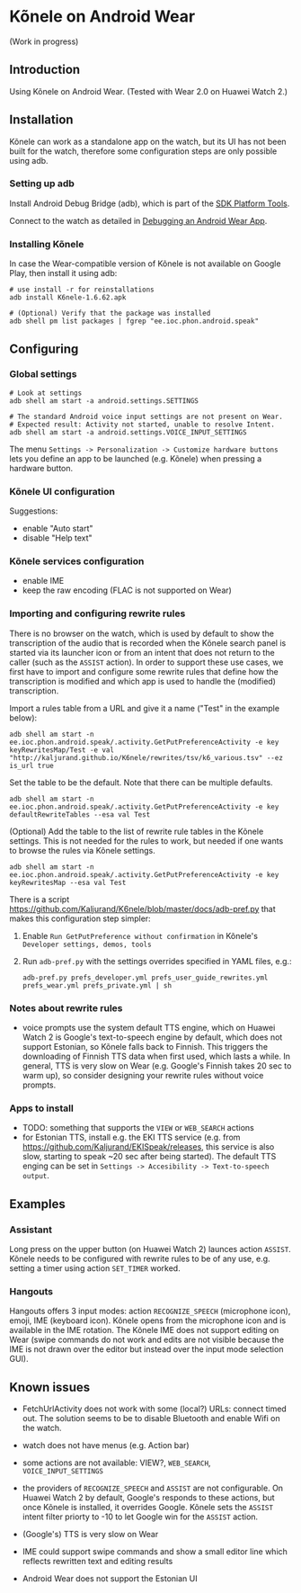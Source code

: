 Kõnele on Android Wear
======================

(Work in progress)

Introduction
------------

Using Kõnele on Android Wear. (Tested with Wear 2.0 on Huawei Watch 2.)

Installation
------------

Kõnele can work as a standalone app on the watch, but its UI has not been built for the watch,
therefore some configuration steps are only possible using adb.

### Setting up adb

Install Android Debug Bridge (adb), which is part of the
[SDK Platform Tools](https://developer.android.com/studio/releases/platform-tools.html).

Connect to the watch as detailed in [Debugging an Android Wear App](https://developer.android.com/training/wearables/apps/debugging.html).


### Installing Kõnele

In case the Wear-compatible version of Kõnele is not available on Google Play, then install it using adb:

    # use install -r for reinstallations
    adb install K6nele-1.6.62.apk

    # (Optional) Verify that the package was installed
    adb shell pm list packages | fgrep "ee.ioc.phon.android.speak"

Configuring
-----------

### Global settings

    # Look at settings
    adb shell am start -a android.settings.SETTINGS

    # The standard Android voice input settings are not present on Wear.
    # Expected result: Activity not started, unable to resolve Intent.
    adb shell am start -a android.settings.VOICE_INPUT_SETTINGS

The menu `Settings -> Personalization -> Customize hardware buttons` lets
you define an app to be launched (e.g. Kõnele) when pressing a hardware button.

### Kõnele UI configuration

Suggestions:

- enable "Auto start"
- disable "Help text"

### Kõnele services configuration

- enable IME
- keep the raw encoding (FLAC is not supported on Wear)

### Importing and configuring rewrite rules

There is no browser on the watch, which is used by default to show the transcription of the audio that is recorded when the Kõnele search panel is started via its launcher icon or from an intent that does not return to the caller (such as the `ASSIST` action). In order to support these use cases, we first have to import and configure some rewrite rules that define how the transcription is modified and which app is used to handle the (modified) transcription.

Import a rules table from a URL and give it a name ("Test" in the example below):

    adb shell am start -n ee.ioc.phon.android.speak/.activity.GetPutPreferenceActivity -e key keyRewritesMap/Test -e val "http://kaljurand.github.io/K6nele/rewrites/tsv/k6_various.tsv" --ez is_url true

Set the table to be the default. Note that there can be multiple defaults.

    adb shell am start -n ee.ioc.phon.android.speak/.activity.GetPutPreferenceActivity -e key defaultRewriteTables --esa val Test

(Optional) Add the table to the list of rewrite rule tables in the Kõnele settings. This is not needed for the rules to work, but needed if one wants to browse the rules via Kõnele settings.

    adb shell am start -n ee.ioc.phon.android.speak/.activity.GetPutPreferenceActivity -e key keyRewritesMap --esa val Test

There is a script <https://github.com/Kaljurand/K6nele/blob/master/docs/adb-pref.py> that makes this configuration step simpler:

1. Enable `Run GetPutPreference without confirmation` in Kõnele's `Developer settings, demos, tools`
2. Run `adb-pref.py` with the settings overrides specified in YAML files, e.g.:

       adb-pref.py prefs_developer.yml prefs_user_guide_rewrites.yml prefs_wear.yml prefs_private.yml | sh

### Notes about rewrite rules

- voice prompts use the system default TTS engine,
  which on Huawei Watch 2 is Google's text-to-speech engine by default,
  which does not support Estonian, so Kõnele falls back to Finnish.
  This triggers the downloading of Finnish TTS data when first used, which lasts a while.
  In general, TTS is very slow on Wear (e.g. Google's Finnish takes 20 sec to warm up), so consider designing your rewrite rules without voice prompts.

### Apps to install

- TODO: something that supports the `VIEW` or `WEB_SEARCH` actions
- for Estonian TTS, install e.g. the EKI TTS service (e.g. from https://github.com/Kaljurand/EKISpeak/releases,
  this service is also slow, starting to speak ~20 sec after being started).
  The default TTS enging can be set in `Settings -> Accesibility -> Text-to-speech output`.


Examples
--------

### Assistant

Long press on the upper button (on Huawei Watch 2) launces action `ASSIST`. Kõnele needs to be configured
with rewrite rules to be of any use, e.g. setting a timer using action `SET_TIMER` worked.

### Hangouts

Hangouts offers 3 input modes: action `RECOGNIZE_SPEECH` (microphone icon), emoji, IME (keyboard icon).
Kõnele opens from the microphone icon and is available in the IME rotation. The Kõnele IME does not support
editing on Wear (swipe commands do not work and edits are not visible because the IME is not drawn over the
editor but instead over the input mode selection GUI).

Known issues
------------

- FetchUrlActivity does not work with some (local?) URLs: connect timed out.
  The solution seems to be to disable Bluetooth and enable Wifi on the watch.

- watch does not have menus (e.g. Action bar)

- some actions are not available: VIEW?, `WEB_SEARCH`, `VOICE_INPUT_SETTINGS`

- the providers of `RECOGNIZE_SPEECH` and `ASSIST` are not configurable.
  On Huawei Watch 2 by default, Google's responds to these actions, but once Kõnele is installed, it overrides Google.
  Kõnele sets the `ASSIST` intent filter priorty to -10 to let Google win for the `ASSIST` action.

- (Google's) TTS is very slow on Wear

- IME could support swipe commands and show a small editor line which reflects rewritten text and editing results

- Android Wear does not support the Estonian UI
